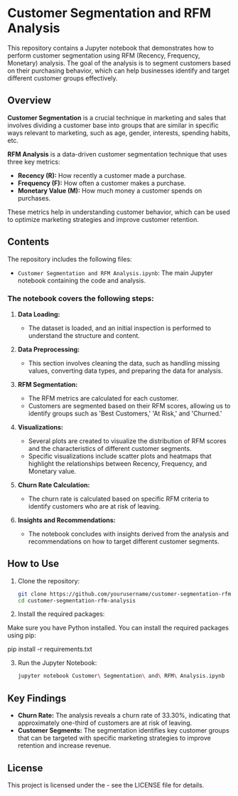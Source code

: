 # Customer Segmentation and RFM Analysis

This repository contains a Jupyter notebook that demonstrates how to perform customer segmentation using RFM (Recency, Frequency, Monetary) analysis. The goal of the analysis is to segment customers based on their purchasing behavior, which can help businesses identify and target different customer groups effectively.

## Overview

**Customer Segmentation** is a crucial technique in marketing and sales that involves dividing a customer base into groups that are similar in specific ways relevant to marketing, such as age, gender, interests, spending habits, etc.

**RFM Analysis** is a data-driven customer segmentation technique that uses three key metrics:
- **Recency (R):** How recently a customer made a purchase.
- **Frequency (F):** How often a customer makes a purchase.
- **Monetary Value (M):** How much money a customer spends on purchases.

These metrics help in understanding customer behavior, which can be used to optimize marketing strategies and improve customer retention.

## Contents

The repository includes the following files:
- `Customer Segmentation and RFM Analysis.ipynb`: The main Jupyter notebook containing the code and analysis.

### The notebook covers the following steps:

1. **Data Loading:** 
   - The dataset is loaded, and an initial inspection is performed to understand the structure and content.

2. **Data Preprocessing:**
   - This section involves cleaning the data, such as handling missing values, converting data types, and preparing the data for analysis.

3. **RFM Segmentation:**
   - The RFM metrics are calculated for each customer.
   - Customers are segmented based on their RFM scores, allowing us to identify groups such as 'Best Customers,' 'At Risk,' and 'Churned.'

4. **Visualizations:**
   - Several plots are created to visualize the distribution of RFM scores and the characteristics of different customer segments.
   - Specific visualizations include scatter plots and heatmaps that highlight the relationships between Recency, Frequency, and Monetary value.

5. **Churn Rate Calculation:**
   - The churn rate is calculated based on specific RFM criteria to identify customers who are at risk of leaving.

6. **Insights and Recommendations:**
   - The notebook concludes with insights derived from the analysis and recommendations on how to target different customer segments.

## How to Use

1. Clone the repository:

   ```bash
   git clone https://github.com/yourusername/customer-segmentation-rfm-analysis.git
   cd customer-segmentation-rfm-analysis
2. Install the required packages:

Make sure you have Python installed. You can install the required packages using pip:

   pip install -r requirements.txt 

3. Run the Jupyter Notebook:
   ```bash
   jupyter notebook Customer\ Segmentation\ and\ RFM\ Analysis.ipynb
## Key Findings
- **Churn Rate:** The analysis reveals a churn rate of 33.30%, indicating that approximately one-third of customers are at risk of leaving.
- **Customer Segments:** The segmentation identifies key customer groups that can be targeted with specific marketing strategies to improve retention and increase
  revenue.
## License
This project is licensed under the  - see the LICENSE file for details.

